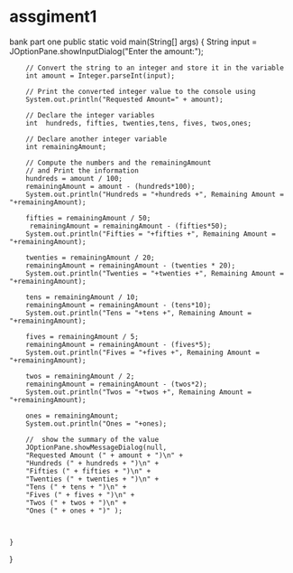 # assgiment1
bank part one
 public static void main(String[] args) {
        String input = JOptionPane.showInputDialog("Enter the amount:");
        
        // Convert the string to an integer and store it in the variable
        int amount = Integer.parseInt(input);
        
        // Print the converted integer value to the console using 
        System.out.println("Requested Amount=" + amount);
     
        // Declare the integer variables
        int  hundreds, fifties, twenties,tens, fives, twos,ones;
        
        // Declare another integer variable
        int remainingAmount;
        
        // Compute the numbers and the remainingAmount
        // and Print the information 
        hundreds = amount / 100;
        remainingAmount = amount - (hundreds*100);
        System.out.println("Hundreds = "+hundreds +", Remaining Amount = "+remainingAmount);
        
        fifties = remainingAmount / 50;
         remainingAmount = remainingAmount - (fifties*50);
        System.out.println("Fifties = "+fifties +", Remaining Amount = "+remainingAmount);
        
        twenties = remainingAmount / 20;
        remainingAmount = remainingAmount - (twenties * 20);
        System.out.println("Twenties = "+twenties +", Remaining Amount = "+remainingAmount);
        
        tens = remainingAmount / 10;
        remainingAmount = remainingAmount - (tens*10);
        System.out.println("Tens = "+tens +", Remaining Amount = "+remainingAmount);
        
        fives = remainingAmount / 5;
        remainingAmount = remainingAmount - (fives*5);
        System.out.println("Fives = "+fives +", Remaining Amount = "+remainingAmount);
       
        twos = remainingAmount / 2;
        remainingAmount = remainingAmount - (twos*2);
        System.out.println("Twos = "+twos +", Remaining Amount = "+remainingAmount);
        
        ones = remainingAmount;
        System.out.println("Ones = "+ones);
        
        //  show the summary of the value 
        JOptionPane.showMessageDialog(null,
        "Requested Amount (" + amount + ")\n" +
        "Hundreds (" + hundreds + ")\n" +
        "Fifties (" + fifties + ")\n" +
        "Twenties (" + twenties + ")\n" +
        "Tens (" + tens + ")\n" +
        "Fives (" + fives + ")\n" +
        "Twos (" + twos + ")\n" +
        "Ones (" + ones + ")" );
 
     
    
    }
    
}

